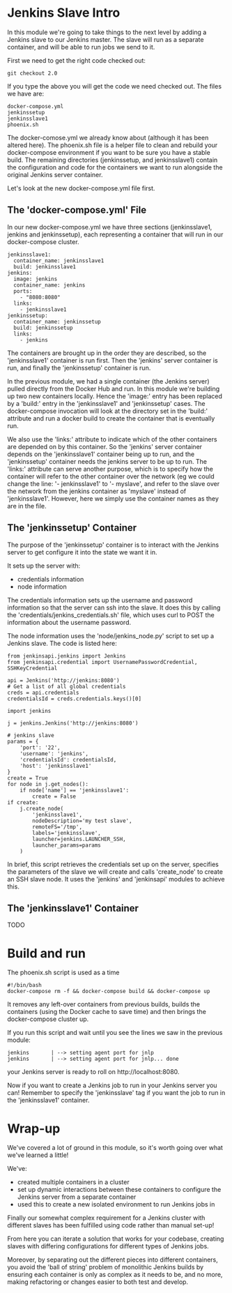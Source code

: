 <!--
{
"name": "docker-compose-jenkins-slave",
"version" : "0.1",
"title" : "Docker Compose Jenkins Slave",
"description" : "Set up a Jenkins SSH slave in Docker Compose",
"homepage" : "https://github.com/ianmiell/outlearn-docker-compose-jenkins-slave",
"freshnessDate" : 2016-02-28,
"license" : "CC BY 4.0"
}
-->
<!-- @section -->

# Jenkins Slave Intro

In this module we're going to take things to the next level by adding a Jenkins slave to our Jenkins master. The slave will run as a separate container, and will be able to run jobs we send to it.

First we need to get the right code checked out:

```
git checkout 2.0
```

If you type the above you will get the code we need checked out. The files we have are:

```
docker-compose.yml
jenkinssetup
jenkinsslave1
phoenix.sh
```

The docker-comose.yml we already know about (although it has been altered here). The phoenix.sh file is a helper file to clean and rebuild your docker-compose environment if you want to be sure you have a stable build. The remaining directories (jenkinssetup, and jenkinsslave1) contain the configuration and code for the containers we want to run alongside the original Jenkins server container.

Let's look at the new docker-compose.yml file first.


<!-- @section -->

## The 'docker-compose.yml' File

In our new docker-compose.yml we have three sections (jenkinsslave1, jenkins and jenkinssetup), each representing a container that will run in our docker-compose cluster.

```
jenkinsslave1:
  container_name: jenkinsslave1
  build: jenkinsslave1
jenkins:
  image: jenkins
  container_name: jenkins
  ports:
    - "8080:8080"
  links:
    - jenkinsslave1
jenkinssetup:
  container_name: jenkinssetup
  build: jenkinssetup
  links:
    - jenkins
```

The containers are brought up in the order they are described, so the 'jenkinsslave1' container is run first. Then the 'jenkins' server container is run, and finally the 'jenkinssetup' container is run.

In the previous module, we had a single container (the Jenkins server) pulled directly from the Docker Hub and run. In this module we're building up two new containers locally. Hence the 'image:' entry has been replaced by a 'build:' entry in the 'jenkinsslave1' and 'jenkinssetup' cases. The docker-compose invocation will look at the directory set in the 'build:' attribute and run a docker build to create the container that is eventually run.

We also use the 'links:' attribute to indicate which of the other containers are depended on by this container. So the 'jenkins' server container depends on the 'jenkinsslave1' container being up to run, and the 'jenkinssetup' container needs the jenkins server to be up to run. The 'links:' attribute can serve another purpose, which is to specify how the container will refer to the other container over the network (eg we could change the line: '- jenkinsslave1' to '- myslave', and refer to the slave over the network from the jenkins container as 'myslave' instead of 'jenkinsslave1'. However, here we simply use the container names as they are in the file.

<!-- @section -->

## The 'jenkinssetup' Container

The purpose of the 'jenkinssetup' container is to interact with the Jenkins server to get configure it into the state we want it in.

It sets up the server with:

- credentials information
- node information

The credentials information sets up the username and password information so that the server can ssh into the slave. It does this by calling the 'credentials/jenkins_credentials.sh' file, which uses curl to POST the information about the username password.

The node information uses the 'node/jenkins_node.py' script to set up a Jenkins slave. The code is listed here:

```
from jenkinsapi.jenkins import Jenkins
from jenkinsapi.credential import UsernamePasswordCredential, SSHKeyCredential

api = Jenkins('http://jenkins:8080')
# Get a list of all global credentials
creds = api.credentials
credentialsId = creds.credentials.keys()[0]

import jenkins

j = jenkins.Jenkins('http://jenkins:8080')

# jenkins slave
params = {
    'port': '22',
    'username': 'jenkins',
    'credentialsId': credentialsId,
    'host': 'jenkinsslave1'
}
create = True
for node in j.get_nodes():
    if node['name'] == 'jenkinsslave1':
        create = False
if create:
    j.create_node(
        'jenkinsslave1',
        nodeDescription='my test slave',
        remoteFS='/tmp',
        labels='jenkinsslave',
        launcher=jenkins.LAUNCHER_SSH,
        launcher_params=params
    )
```

In brief, this script retrieves the credentials set up on the server, specifies the parameters of the slave we will create and calls 'create_node' to create an SSH slave node. It uses the 'jenkins' and 'jenkinsapi' modules to achieve this.

<!-- @section -->

## The 'jenkinsslave1' Container

TODO


<!-- @section -->

# Build and run

The phoenix.sh script is used as a time

```
#!/bin/bash
docker-compose rm -f && docker-compose build && docker-compose up
```

It removes any left-over containers from previous builds, builds the containers (using the Docker cache to save time) and then brings the docker-compose cluster up.

If you run this script and wait until you see the lines we saw in the previous module:

```
jenkins       | --> setting agent port for jnlp
jenkins       | --> setting agent port for jnlp... done
```

your Jenkins server is ready to roll on http://localhost:8080.

Now if you want to create a Jenkins job to run in your Jenkins server you can! Remember to specify the 'jenkinsslave' tag if you want the job to run in the 'jenkinsslave1' container.


<!-- @section -->

# Wrap-up

We've covered a lot of ground in this module, so it's worth going over what we've learned a little!

We've:

- created multiple containers in a cluster
- set up dynamic interactions between these containers to configure the Jenkins server from a separate container
- used this to create a new isolated environment to run Jenkins jobs in

Finally our somewhat complex requirement for a Jenkins cluster with different slaves has been fulfilled using code rather than manual set-up!

From here you can iterate a solution that works for your codebase, creating slaves with differing configurations for different types of Jenkins jobs.

Moreover, by separating out the different pieces into different containers, you avoid the 'ball of string' problem of monolithic Jenkins builds by ensuring each container is only as complex as it needs to be, and no more, making refactoring or changes easier to both test and develop.

<!-- @end -->

